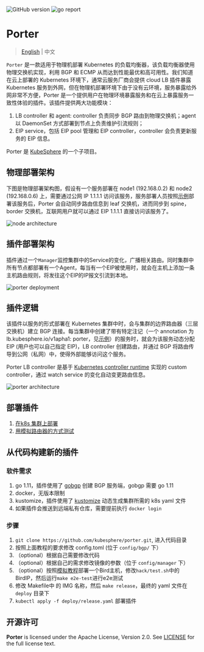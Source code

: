 ![GitHub version](https://img.shields.io/badge/version-v0.0.1-brightgreen.svg?logo=appveyor&longCache=true&style=flat)
![go report](https://goreportcard.com/badge/github.com/kubesphere/porter)

# Porter

> [English](README.md) | 中文

`Porter` 是一款适用于物理机部署 Kubernetes 的负载均衡器，该负载均衡器使用物理交换机实现，利用 BGP 和 ECMP 从而达到性能最优和高可用性。我们知道在云上部署的 Kubernetes 环境下，通常云服务厂商会提供 cloud LB 插件暴露 Kubernetes 服务到外网，但在物理机部署环境下由于没有云环境，服务暴露给外网非常不方便，Porter 是一个提供用户在物理环境暴露服务和在云上暴露服务一致性体验的插件。该插件提供两大功能模块：

1. LB controller 和 agent: controller 负责同步 BGP 路由到物理交换机；agent 以 DaemonSet 方式部署到节点上负责维护引流规则；
2. EIP service，包括 EIP pool 管理和 EIP controller，controller 会负责更新服务的 EIP 信息。

Porter 是 [KubeSphere](https://kubesphere.io/) 的一个子项目。


## 物理部署架构

下图是物理部署架构图，假设有一个服务部署在 node1 (192.168.0.2) 和 node2 (192.168.0.6) 上，需要通过公网 IP 1.1.1.1 访问该服务，服务部署人员按照[示例](test/samples/test.yaml)部署该服务后，Porter 会自动同步路由信息到 leaf 交换机，进而同步到 spine，border 交换机，互联网用户就可以通过 EIP 1.1.1.1 直接访问该服务了。

![node architecture](doc/img/node-arch.png)

## 插件部署架构
插件通过一个`Manager`监控集群中的Service的变化，广播相关路由。同时集群中所有节点都部署有一个Agent，每当有一个EIP被使用时，就会在主机上添加一条主机路由规则，将发往这个EIP的IP报文引流到本地。

![porter deployment](doc/img/porter-deployment.png)

## 插件逻辑

该插件以服务的形式部署在 Kubernetes 集群中时，会与集群的边界路由器（三层交换机）建立 BGP 连接。每当集群中创建了带有特定注记（一个 annotation 为 lb.kubesphere.io/v1apha1: porter，见[示例](config/sample/service.yaml)）的服务时，就会为该服务动态分配 EIP (用户也可以自己指定 EIP)，LB controller 创建路由，并通过 BGP 将路由传导到公网（私网）中，使得外部能够访问这个服务。

Porter LB controller 是基于 [Kubernetes controller runtime](https://github.com/kubernetes-sigs/controller-runtime) 实现的 custom controller，通过 watch service 的变化自动变更路由信息。

![porter architecture](doc/img/porter-arch.png)


## 部署插件

1. [在k8s 集群上部署](doc/zh/deploy.md)
2. [用模拟路由器的方式测试](doc/zh/simulate_with_bird.md)

## 从代码构建新的插件

### 软件需求

1. go 1.11，插件使用了 [gobgp](https://github.com/osrg/gobgp) 创建 BGP 服务端，gobgp 需要 go 1.11
2. docker，无版本限制
3. kustomize，插件使用了 [kustomize](https://github.com/kubernetes-sigs/kustomize/blob/master/docs/INSTALL.md) 动态生成集群所需的 k8s yaml 文件
4. 如果插件会推送到远端私有仓库，需要提前执行 `docker login`

### 步骤

1. `git clone https://github.com/kubesphere/porter.git`, 进入代码目录 
2. 按照上面教程的要求修改 config.toml (位于 `config/bgp/` 下） 
3. （optional）根据自己需要修改代码
4. （optional）根据自己的需求修改镜像的参数（位于 `config/manager` 下）
5. （optional）按照[模拟教程](doc/simulate_with_bird.md)部署一个Bird主机，修改`hack/test.sh`中的BirdIP，然后运行`make e2e-test`进行e2e测试
6. 修改 Makefile中 的 IMG 名称，然后 `make release`，最终的 yaml 文件在 `deploy` 目录下
7. `kubectl apply -f deploy/release.yaml` 部署插件

## 开源许可

**Porter** is licensed under the Apache License, Version 2.0. See [LICENSE](./LICENSE) for the full license text.
